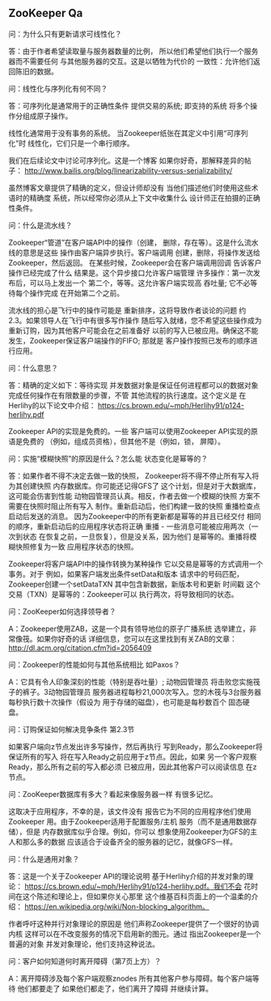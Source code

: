 ## ZooKeeper Qa
问：为什么只有更新请求可线性化？

答：由于作者希望读取量与服务器数量的比例，
所以他们希望他们执行一个服务器而不需要任何
与其他服务器的交互。这是以牺牲为代价的
一致性：允许他们返回陈旧的数据。

问：线性化与序列化有何不同？

答：可序列化是通常用于的正确性条件
提供交易的系统; 即支持的系统
将多个操作分组成原子操作。 

线性化通常用于没有事务的系统。
当Zookeeper纸张在其定义中引用“可序列化”时
线性化，它们只是一个串行顺序。

我们在后续论文中讨论可序列化。这是一个博客
如果你好奇，那解释差异的帖子：
http://www.bailis.org/blog/linearizability-versus-serializability/

虽然博客文章提供了精确的定义，但设计师却没有
当他们描述他们时使用这些术语时的精确度
系统，所以经常你必须从上下文中收集什么
设计师正在拍摄的正确性条件。

问：什么是流水线？

Zookeeper“管道”在客户端API中的操作（创建，
删除，存在等）。这是什么流水线的意思是这些
操作由客户端异步执行。客户端调用
创建，删除，将操作发送给Zookeeper，然后返回。
在某些时候，Zookeeper会在客户端调用回调
告诉客户操作已经完成了什么
结果是。这个异步接口允许客户端管理
许多操作：第一次发布后，可以马上发出一个
第二个，等等。这允许客户端实现高
吞吐量; 它不必等待每个操作完成
在开始第二个之前。

流水线的担心是飞行中的操作可能是
重新排序，这将导致作者谈论的问题
约2.3。如果领导人在飞行中有很多写作操作
随后写入就绪，您不希望这些操作成为
重新订购，因为其他客户可能会在之前准备好
以前的写入已被应用。确保这不能
发生，Zookeeper保证客户端操作的FIFO; 那就是
客户操作按照已发布的顺序进行应用。

问：什么意思？

答：精确的定义如下：等待实现
并发数据对象是保证任何进程都可以的数据对象
完成任何操作在有限数量的步骤，不管
其他流程的执行速度。这个定义是
在Herlihy的以下论文中介绍：
https://cs.brown.edu/~mph/Herlihy91/p124-herlihy.pdf

Zookeeper API的实现是免费的。一些
客户端可以使用Zookeeper API实现的原语是免费的
（例如，组成员资格），但其他不是（例如，锁，
屏障）。

问：实施“模糊快照”的原因是什么？怎么能
状态变化是幂等的？

答：如果作者不得不决定去做一致的快照，
Zookeeper将不得不停止所有写入将为其创建快照
内存数据库。你可能还记得GFS了
这个计划，但是对于大数据库，这可能会伤害到性能
动物园管理员认真。相反，作者去做一个模糊的快照
方案不需要在快照时阻止所有写入
制作。重新启动后，他们构建一致的快照
重播检查点启动后发送的消息。
因为Zookeeper中的所有更新都是幂等的并且已经交付
相同的顺序，重新启动后的应用程序状态将正确
重播 - 一些消息可能被应用两次（一次到状态
在恢复之前，一旦恢复），但是没关系，因为他们
是幂等的。重播将模糊快照修复为一致
应用程序状态的快照。

Zookeeper将客户端API中的操作转换为某种操作
它以交易是幂等的方式调用一个事务。对于
例如，如果客户端发出条件setData和版本
请求中的号码匹配，Zookeeper创建一个setDataTXN
其中包含新数据，新版本号和更新
时间戳 这个交易（TXN）是幂等的：Zookeeper可以
执行两次，将导致相同的状态。

问：ZooKeeper如何选择领导者？

A：Zookeeper使用ZAB，这是一个具有领导地位的原子广播系统
选举建立，非常像筏。如果你好奇的话
详细信息，您可以在这里找到有关ZAB的文章：
http://dl.acm.org/citation.cfm?id=2056409

问：Zookeeper的性能如何与其他系统相比
如Paxos？

A：它具有令人印象深刻的性能（特别是吞吐量）; 动物园管理员
将击败您实施筏子的裤子。3动物园管理员
服务器进程每秒21,000次写入。您的木筏与3台服务器
每秒执行数十次操作（假设为
用于存储的磁盘），也可能是每秒数百个
固态硬盘。 

问：订购保证如何解决竞争条件
第2.3节

如果客户端向z节点发出许多写操作，然后再执行
写到Ready，那么Zookeeper将保证所有的写入
将在写入Ready之前应用于z节点。因此，如果
另一个客户观察Ready，那么所有之前的写入都必须
已被应用，因此其他客户可以阅读信息
在z节点。

问：ZooKeeper数据库有多大？看起来像服务器一样
有很多记忆。

这取决于应用程序，不幸的是，该文件没有
报告它为不同的应用程序他们使用Zookeeper
用。由于Zookeeper适用于配置服务/主机
服务（而不是通用数据存储），但是
内存数据库似乎合理。例如，你可以
想象使用Zookeeper为GFS的主人和那么多的数据
应该适合于设备齐全的服务器的记忆，就像GFS一样。

问：什么是通用对象？

答：这是一个关于Zookeeper API的理论说明
基于Herlihy介绍的并发对象的理论：
https://cs.brown.edu/~mph/Herlihy91/p124-herlihy.pdf。我们不会
花时间在这个陈述和理论上，但如果你关心那里
这个维基百科页面上的一个温柔的介绍：
https://en.wikipedia.org/wiki/Non-blocking_algorithm。 

作者呼吁这种并行对象理论的原因是
他们声称Zookeeper提供了一个很好的协调内核
这样可以在不改变服务的情况下启用新的图元。通过
指出Zookeeper是一个普遍的对象
并发对象理论，他们支持这种说法。

问：客户如何知道何时离开障碍（第7页上方）？

A：离开障碍涉及每个客户端观察znodes
所有其他客户参与障碍。每个客户端等待
他们都要走了 如果他们都走了，他们离开了障碍
并继续计算。
